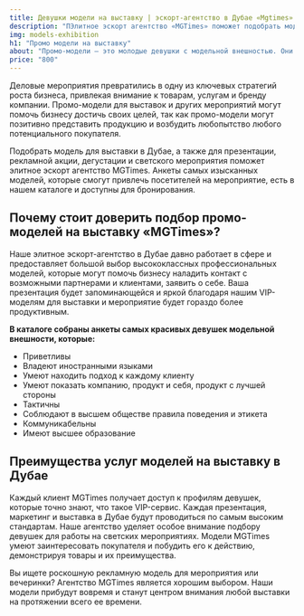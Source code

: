 ```yaml
---
title: Девушки модели на выставку | эскорт-агентство в Дубае «Mgtimes»
description: "ПЭлитное эскорт агентство «MGTimes» поможет подобрать модель на выставку в Дубае, а также презентацию, promo-акцию, дегустация и светское мероприятие. В нашем каталоге Вы можете найти анкеты лучших ТОП моделей"
img: models-exhibition
h1: "Промо модели на выставку"
about: "Промо-модели — это молодые девушки с модельной внешностью. Они помогают с презентацией или экспозицией и рассказывают посетителям о местонахождении стенда и любых текущих предложениях для продвигаемого бизнеса. Модели нашего агентства могут положительно представить ваши товары и привлечь внимание посетителей к вашему бизнесу."
price: "800"
---
```


Деловые мероприятия превратились в одну из ключевых стратегий роста бизнеса, привлекая внимание к товарам, услугам и бренду компании. Промо-модели для выставок и других мероприятий могут помочь бизнесу достичь своих целей, так как промо-модели могут позитивно представить продукцию и возбудить любопытство любого потенциального покупателя.

Подобрать модель для выставки в Дубае, а также для презентации, рекламной акции, дегустации и светского мероприятия поможет элитное эскорт агентство MGTimes. Анкеты самых изысканных моделей, которые смогут привлечь посетителей на мероприятие, есть в нашем каталоге и доступны для бронирования.


## Почему стоит доверить подбор промо-моделей на выставку «MGTimes»?

Наше элитное эскорт-агентство в Дубае давно работает в сфере и предоставляет большой выбор высококлассных профессиональных моделей, которые могут помочь бизнесу наладить контакт с возможными партнерами и клиентами, заявить о себе. Ваша презентация будет запоминающейся и яркой благодаря нашим VIP-моделям для выставки и мероприятие будет гораздо более продуктивным.


**В каталоге собраны анкеты самых красивых девушек модельной внешности, которые:**
- Приветливы
- Владеют иностранными языками
- Умеют находить подход к каждому клиенту
- Умеют показать компанию, продукт и себя, продукт с лучшей стороны
- Тактичны
- Соблюдают в высшем обществе правила поведения и этикета
- Коммуникабельны
- Имеют высшее образование

## Преимущества услуг моделей на выставку в Дубае

Каждый клиент MGTimes получает доступ к профилям девушек, которые точно знают, что такое VIP-сервис. 
Каждая презентация, маркетинг и выставка в Дубае будут проводиться по самым высоким стандартам. Наше агентство уделяет особое внимание подбору девушек для работы на светских мероприятиях. Модели MGTimes умеют заинтересовать покупателя и побудить его к действию, демонстрируя товары и их преимущества.

Вы ищете роскошную рекламную модель для мероприятия или вечеринки? Агентство MGTimes является хорошим выбором. Наши модели прибудут вовремя и станут центром внимания любой выставки на протяжении всего ее времени.

